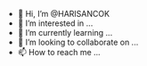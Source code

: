 - 👋 Hi, I’m @HARISANCOK
- 👀 I’m interested in ...
- 🌱 I’m currently learning ...
- 💞️ I’m looking to collaborate on ...
- 📫 How to reach me ...

<!---
HARISANCOK/HARISANCOK is a ✨ special ✨ repository because its `README.md` (this file) appears on your GitHub profile.
You can click the Preview link to take a look at your changes.
--->
